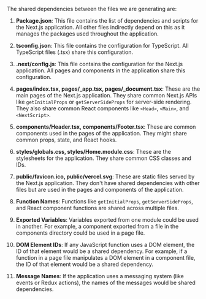 The shared dependencies between the files we are generating are:

1. **Package.json**: This file contains the list of dependencies and scripts for the Next.js application. All other files indirectly depend on this as it manages the packages used throughout the application.

2. **tsconfig.json**: This file contains the configuration for TypeScript. All TypeScript files (.tsx) share this configuration.

3. **.next/config.js**: This file contains the configuration for the Next.js application. All pages and components in the application share this configuration.

4. **pages/index.tsx, pages/_app.tsx, pages/_document.tsx**: These are the main pages of the Next.js application. They share common Next.js APIs like `getInitialProps` or `getServerSideProps` for server-side rendering. They also share common React components like `<Head>`, `<Main>`, and `<NextScript>`.

5. **components/Header.tsx, components/Footer.tsx**: These are common components used in the pages of the application. They might share common props, state, and React hooks.

6. **styles/globals.css, styles/Home.module.css**: These are the stylesheets for the application. They share common CSS classes and IDs.

7. **public/favicon.ico, public/vercel.svg**: These are static files served by the Next.js application. They don't have shared dependencies with other files but are used in the pages and components of the application.

8. **Function Names**: Functions like `getInitialProps`, `getServerSideProps`, and React component functions are shared across multiple files.

9. **Exported Variables**: Variables exported from one module could be used in another. For example, a component exported from a file in the components directory could be used in a page file.

10. **DOM Element IDs**: If any JavaScript function uses a DOM element, the ID of that element would be a shared dependency. For example, if a function in a page file manipulates a DOM element in a component file, the ID of that element would be a shared dependency.

11. **Message Names**: If the application uses a messaging system (like events or Redux actions), the names of the messages would be shared dependencies.
